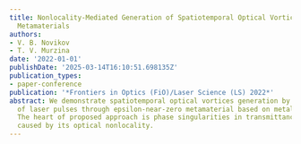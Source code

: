 ```yaml
---
title: Nonlocality-Mediated Generation of Spatiotemporal Optical Vortices in Epsilon-Near-Zero
  Metamaterials
authors:
- V. B. Novikov
- T. V. Murzina
date: '2022-01-01'
publishDate: '2025-03-14T16:10:51.698135Z'
publication_types:
- paper-conference
publication: '*Frontiers in Optics (FiO)/Laser Science (LS) 2022*'
abstract: We demonstrate spatiotemporal optical vortices generation by transmission
  of laser pulses through epsilon-near-zero metamaterial based on metal nanorod array.
  The heart of proposed approach is phase singularities in transmittance of metamaterial
  caused by its optical nonlocality.
---
```


